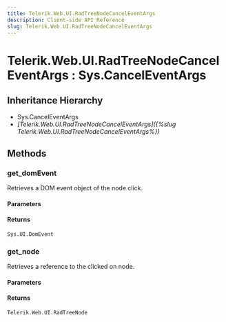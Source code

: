 ```yaml
---
title: Telerik.Web.UI.RadTreeNodeCancelEventArgs 
description: Client-side API Reference
slug: Telerik.Web.UI.RadTreeNodeCancelEventArgs
---
```


# Telerik.Web.UI.RadTreeNodeCancelEventArgs : Sys.CancelEventArgs

## Inheritance Hierarchy

* Sys.CancelEventArgs
* *[Telerik.Web.UI.RadTreeNodeCancelEventArgs]({%slug Telerik.Web.UI.RadTreeNodeCancelEventArgs%})*


## Methods

### get_domEvent

Retrieves a DOM event object of the node click.

#### Parameters

#### Returns

`Sys.UI.DomEvent`
### get_node

Retrieves a reference to the clicked on node. 

#### Parameters

#### Returns

`Telerik.Web.UI.RadTreeNode` 


